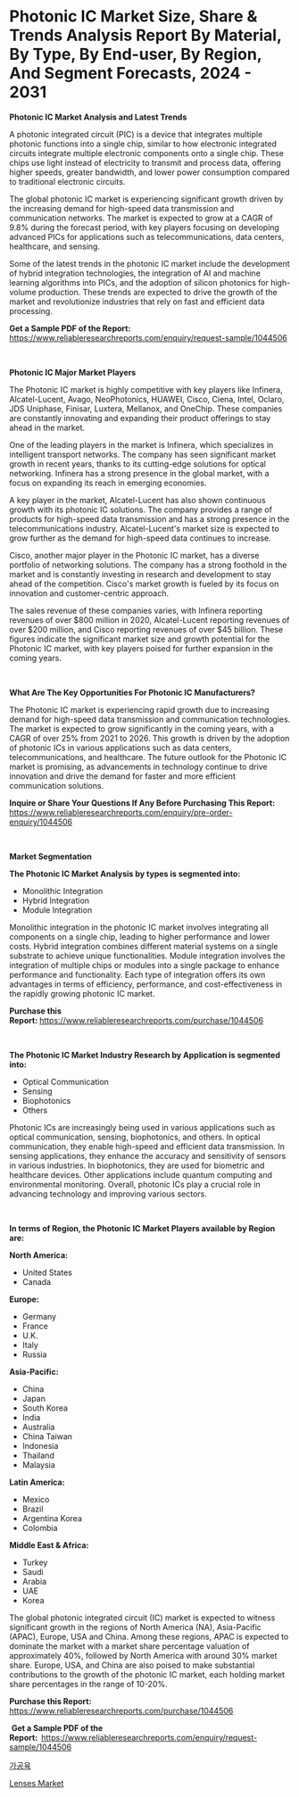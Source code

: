 <p><h1>Photonic IC Market Size, Share & Trends Analysis Report By Material, By Type, By End-user, By Region, And Segment Forecasts, 2024 - 2031</h1></p><p><strong>Photonic IC Market Analysis and Latest Trends</strong></p>
<p><p>A photonic integrated circuit (PIC) is a device that integrates multiple photonic functions into a single chip, similar to how electronic integrated circuits integrate multiple electronic components onto a single chip. These chips use light instead of electricity to transmit and process data, offering higher speeds, greater bandwidth, and lower power consumption compared to traditional electronic circuits.</p><p>The global photonic IC market is experiencing significant growth driven by the increasing demand for high-speed data transmission and communication networks. The market is expected to grow at a CAGR of 9.8% during the forecast period, with key players focusing on developing advanced PICs for applications such as telecommunications, data centers, healthcare, and sensing.</p><p>Some of the latest trends in the photonic IC market include the development of hybrid integration technologies, the integration of AI and machine learning algorithms into PICs, and the adoption of silicon photonics for high-volume production. These trends are expected to drive the growth of the market and revolutionize industries that rely on fast and efficient data processing.</p></p>
<p><strong>Get a Sample PDF of the Report:&nbsp;</strong> <a href="https://www.reliableresearchreports.com/enquiry/request-sample/1044506">https://www.reliableresearchreports.com/enquiry/request-sample/1044506</a></p>
<p>&nbsp;</p>
<p><strong>Photonic IC Major Market Players</strong></p>
<p><p>The Photonic IC market is highly competitive with key players like Infinera, Alcatel-Lucent, Avago, NeoPhotonics, HUAWEI, Cisco, Ciena, Intel, Oclaro, JDS Uniphase, Finisar, Luxtera, Mellanox, and OneChip. These companies are constantly innovating and expanding their product offerings to stay ahead in the market.</p><p>One of the leading players in the market is Infinera, which specializes in intelligent transport networks. The company has seen significant market growth in recent years, thanks to its cutting-edge solutions for optical networking. Infinera has a strong presence in the global market, with a focus on expanding its reach in emerging economies.</p><p>A key player in the market, Alcatel-Lucent has also shown continuous growth with its photonic IC solutions. The company provides a range of products for high-speed data transmission and has a strong presence in the telecommunications industry. Alcatel-Lucent's market size is expected to grow further as the demand for high-speed data continues to increase.</p><p>Cisco, another major player in the Photonic IC market, has a diverse portfolio of networking solutions. The company has a strong foothold in the market and is constantly investing in research and development to stay ahead of the competition. Cisco's market growth is fueled by its focus on innovation and customer-centric approach.</p><p>The sales revenue of these companies varies, with Infinera reporting revenues of over $800 million in 2020, Alcatel-Lucent reporting revenues of over $200 million, and Cisco reporting revenues of over $45 billion. These figures indicate the significant market size and growth potential for the Photonic IC market, with key players poised for further expansion in the coming years.</p></p>
<p>&nbsp;</p>
<p><strong>What Are The Key Opportunities For Photonic IC Manufacturers?</strong></p>
<p><p>The Photonic IC market is experiencing rapid growth due to increasing demand for high-speed data transmission and communication technologies. The market is expected to grow significantly in the coming years, with a CAGR of over 25% from 2021 to 2026. This growth is driven by the adoption of photonic ICs in various applications such as data centers, telecommunications, and healthcare. The future outlook for the Photonic IC market is promising, as advancements in technology continue to drive innovation and drive the demand for faster and more efficient communication solutions.</p></p>
<p><strong>Inquire or Share Your Questions If Any Before Purchasing This Report:</strong> <a href="https://www.reliableresearchreports.com/enquiry/pre-order-enquiry/1044506">https://www.reliableresearchreports.com/enquiry/pre-order-enquiry/1044506</a></p>
<p>&nbsp;</p>
<p><strong>Market Segmentation</strong></p>
<p><strong>The Photonic IC Market Analysis by types is segmented into:</strong></p>
<p><ul><li>Monolithic Integration</li><li>Hybrid Integration</li><li>Module Integration</li></ul></p>
<p><p>Monolithic integration in the photonic IC market involves integrating all components on a single chip, leading to higher performance and lower costs. Hybrid integration combines different material systems on a single substrate to achieve unique functionalities. Module integration involves the integration of multiple chips or modules into a single package to enhance performance and functionality. Each type of integration offers its own advantages in terms of efficiency, performance, and cost-effectiveness in the rapidly growing photonic IC market.</p></p>
<p><strong>Purchase this Report:&nbsp;</strong><a href="https://www.reliableresearchreports.com/purchase/1044506">https://www.reliableresearchreports.com/purchase/1044506</a></p>
<p>&nbsp;</p>
<p><strong>The Photonic IC Market Industry Research by Application is segmented into:</strong></p>
<p><ul><li>Optical Communication</li><li>Sensing</li><li>Biophotonics</li><li>Others</li></ul></p>
<p><p>Photonic ICs are increasingly being used in various applications such as optical communication, sensing, biophotonics, and others. In optical communication, they enable high-speed and efficient data transmission. In sensing applications, they enhance the accuracy and sensitivity of sensors in various industries. In biophotonics, they are used for biometric and healthcare devices. Other applications include quantum computing and environmental monitoring. Overall, photonic ICs play a crucial role in advancing technology and improving various sectors.</p></p>
<p>&nbsp;</p>
<p><strong>In terms of Region, the Photonic IC Market Players available by Region are:</strong></p>
<p>
    <p> <strong> North America: </strong>
        <ul>
            <li>United States</li>
            <li>Canada</li>
        </ul>
        </p> 
    <p> <strong> Europe: </strong>
        <ul>
            <li>Germany</li>
            <li>France</li>
            <li>U.K.</li>
            <li>Italy</li>
            <li>Russia</li>
        </ul>
        </p> 
    <p> <strong> Asia-Pacific: </strong>
        <ul>
            <li>China</li>
            <li>Japan</li>
            <li>South Korea</li>
            <li>India</li>
            <li>Australia</li>
            <li>China Taiwan</li>
            <li>Indonesia</li>
            <li>Thailand</li>
            <li>Malaysia</li>
        </ul>
        </p> 
    <p> <strong> Latin America: </strong>
        <ul>
            <li>Mexico</li>
            <li>Brazil</li>
            <li>Argentina Korea</li>
            <li>Colombia</li>
        </ul>
        </p> 
    <p> <strong> Middle East & Africa: </strong>
        <ul>
            <li>Turkey</li>
            <li>Saudi</li>
            <li>Arabia</li>
            <li>UAE</li>
            <li>Korea</li>
        </ul>
    </p>
    </p>
<p><p>The global photonic integrated circuit (IC) market is expected to witness significant growth in the regions of North America (NA), Asia-Pacific (APAC), Europe, USA and China. Among these regions, APAC is expected to dominate the market with a market share percentage valuation of approximately 40%, followed by North America with around 30% market share. Europe, USA, and China are also poised to make substantial contributions to the growth of the photonic IC market, each holding market share percentages in the range of 10-20%.</p></p>
<p><strong>Purchase this Report: </strong><a href="https://www.reliableresearchreports.com/purchase/1044506">https://www.reliableresearchreports.com/purchase/1044506</a></p>
<p>&nbsp;<strong>Get a Sample PDF of the Report:&nbsp;&nbsp;</strong><a href="https://www.reliableresearchreports.com/enquiry/request-sample/1044506">https://www.reliableresearchreports.com/enquiry/request-sample/1044506</a></p>
<p><strong></strong></p>
<p><p><a href="https://github.com/qpfbabw35734906/Market-Research-Report-List-1/blob/main/521327511647.md">가공육</a></p><p><a href="https://github.com/YashRP12/Market-Research-Report-List-3/blob/main/lenses-market.md">Lenses Market</a></p></p>